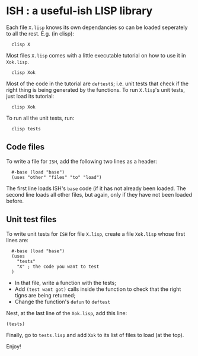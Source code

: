 # ISH : a useful-ish LISP library

Each file `X.lisp` knows its own dependancies so can be loaded seperately
to all the rest. E.g. (in clisp):

      clisp X

Most files `X.lisp` comes with a  little executable tutorial on
how to use it in `Xok.lisp`.

      clisp Xok

Most of the code in the tutorial are `deftest`s; i.e. unit tests
that check if the right thing is being generated by the functions.
To run  `X.lisp`'s  unit tests, just load its tutorial:

      clisp Xok

To run all the unit tests, run:
  
      clisp tests

## Code files

To write a file for `ISH`, add the following two lines as a header:

      #-base (load "base")
      (uses "other" "files" "to" "load")

The first line loads ISH's `base` code (if it has not already been loaded.
The second line loads all other files, but again, only if they have 
not been loaded before.

## Unit test files

To write unit tests for `ISH` for file `X.lisp`,
create a file `Xok.lisp` whose first lines are:

      #-base (load "base")
      (uses
        "tests"
        "X" ; the code you want to test
      )

- In that file, write a function with the tests;
- Add `(test want got)` calls inside the function to check
  that the right tigns are being returned;
- Change the function's `defun` to `deftest`

Nest, at the last line of the `Xok.lisp`, add this line:

    (tests)

Finally, go to `tests.lisp` and add `Xok` to its list of
files to load (at the top).

Enjoy!
